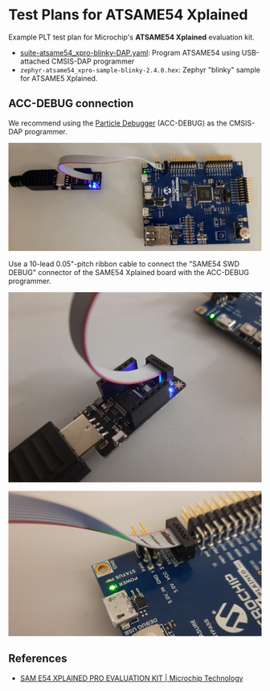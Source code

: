 # Test Plans for ATSAME54 Xplained

Example PLT test plan for Microchip's
**ATSAME54 Xplained** evaluation kit.

- [suite-atsame54\_xpro-blinky-DAP.yaml](suite-atsame54_xpro-blinky-DAP.yaml): Program ATSAME54 using USB-attached CMSIS-DAP programmer
- `zephyr-atsame54_xpro-sample-blinky-2.4.0.hex`: Zephyr "blinky" sample for ATSAME5 Xplained.

## ACC-DEBUG connection

We recommend using the
[Particle Debugger](https://docs.particle.io/datasheets/accessories/debugger/) (ACC-DEBUG)
as the CMSIS-DAP programmer.

![image](images/img1.1.jpg)

Use a 10-lead 0.05"-pitch ribbon cable to connect the "SAME54 SWD DEBUG" connector
of the SAME54 Xplained board with the ACC-DEBUG programmer.

![image](images/img2.1.jpg)

![image](images/img3.1.jpg)


## References

- [SAM E54 XPLAINED PRO EVALUATION KIT | Microchip Technology](https://www.microchip.com/en-us/development-tool/atsame54-xpro)
